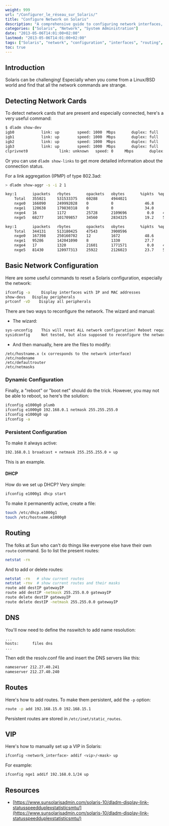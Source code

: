 ```yaml
---
weight: 999
url: "/Configurer_le_réseau_sur_Solaris/"
title: "Configure Network on Solaris"
description: "A comprehensive guide to configuring network interfaces, routes, DNS, and VIPs on Solaris systems"
categories: ["Solaris", "Network", "System Administration"]
date: "2013-05-06T14:01:00+02:00"
lastmod: "2013-05-06T14:01:00+02:00"
tags: ["Solaris", "network", "configuration", "interfaces", "routing", "VIP"]
toc: true
---
```


## Introduction

Solaris can be challenging! Especially when you come from a Linux/BSD world and find that all the network commands are strange.

## Detecting Network Cards

To detect network cards that are present and especially connected, here's a very useful command:

```bash
$ dladm show-dev
igb0            link: up        speed: 1000  Mbps       duplex: full
igb1            link: up        speed: 1000  Mbps       duplex: full
igb2            link: up        speed: 1000  Mbps       duplex: full
igb3            link: up        speed: 1000  Mbps       duplex: full
clprivnet0              link: unknown   speed: 0     Mbps       duplex: unknown
```

Or you can use `dladm show-links` to get more detailed information about the connection status.

For a link aggregation (IPMP) of type 802.3ad:

```bash
> dladm show-aggr -s -i 2 1

key:1		ipackets   rbytes       opackets   obytes       %ipkts  %opkts
 	Total	355021     531533375    60288      4944021     
	nxge0	166090     249992028    0          0              46.8     0.0  
	nxge1	120638     179830318    0          0              34.0     0.0  
	nxge4	16         1172         25728      2109696         0.0    42.7  
	nxge5	68277      101709857    34560      2834325        19.2    57.3  

key:1		ipackets   rbytes       opackets   obytes       %ipkts  %opkts
 	Total	344131     513180425    47543      3900596     
	nxge0	167398     250160702    12         1672           48.6     0.0  
	nxge1	95286      142041090    8          1330           27.7     0.0  
	nxge4	17         1320         21601      1771571         0.0    45.4  
	nxge5	81430      120977313    25922      2126023        23.7    54.5
```

## Basic Network Configuration

Here are some useful commands to reset a Solaris configuration, especially the network:

```bash
ifconfig -a 	Display interfaces with IP and MAC addresses
show-devs 	Display peripherals
prtconf -vD    Display all peripherals
```

There are two ways to reconfigure the network. The wizard and manual:

* The wizard:

```bash
sys-unconfig 	This will reset ALL network configuration! Reboot required
sysidconfig 	Not tested, but also supposed to reconfigure the network
```

* And then manually, here are the files to modify:

```
/etc/hostname.x (x corresponds to the network interface)
/etc/nodename
/etc/defaultrouter
/etc/netmasks
```

### Dynamic Configuration

Finally, a "reboot" or "boot net" should do the trick. However, you may not be able to reboot, so here's the solution:

```bash
ifconfig e1000g0 plumb
ifconfig e1000g0 192.168.0.1 netmask 255.255.255.0
ifconfig e1000g0 up
ifconfig -a
```

### Persistent Configuration

To make it always active:

```bash
192.168.0.1 broadcast + netmask 255.255.255.0 + up
```

This is an example.

#### DHCP

How do we set up DHCP? Very simple:

```bash
ifconfig e1000g1 dhcp start
```

To make it permanently active, create a file:

```bash
touch /etc/dhcp.e1000g1
touch /etc/hostname.e1000g0
```

## Routing

The folks at Sun who can't do things like everyone else have their own `route` command. So to list the present routes:

```bash
netstat -rn
```

And to add or delete routes:

```bash
netstat -rn   # show current routes
netstat -rnv  # show current routes and their masks
route add destIP gatewayIP
route add destIP -netmask 255.255.0.0 gatewayIP
route delete destIP gatewayIP
route delete destIP -netmask 255.255.0.0 gatewayIP
```

## DNS

You'll now need to define the nsswitch to add name resolution:

```bash
...
hosts:      files dns
...
```

Then edit the resolv.conf file and insert the DNS servers like this:

```bash
nameserver 212.27.40.241
nameserver 212.27.40.240
```

## Routes

Here's how to add routes. To make them persistent, add the `-p` option:

```bash
route -p add 192.168.15.0 192.168.15.1
```

Persistent routes are stored in `/etc/inet/static_routes`.

## VIP

Here's how to manually set up a VIP in Solaris:

```bash
ifconfig <network_interface> addif <vip>/<mask> up
```

For example:

```bash
ifconfig nge1 addif 192.168.0.1/24 up
```

## Resources
- [https://www.sunsolarisadmin.com/solaris-10/dladm-display-link-statusspeedduplexstatisticsmtu/](https://www.sunsolarisadmin.com/solaris-10/dladm-display-link-statusspeedduplexstatisticsmtu/)
